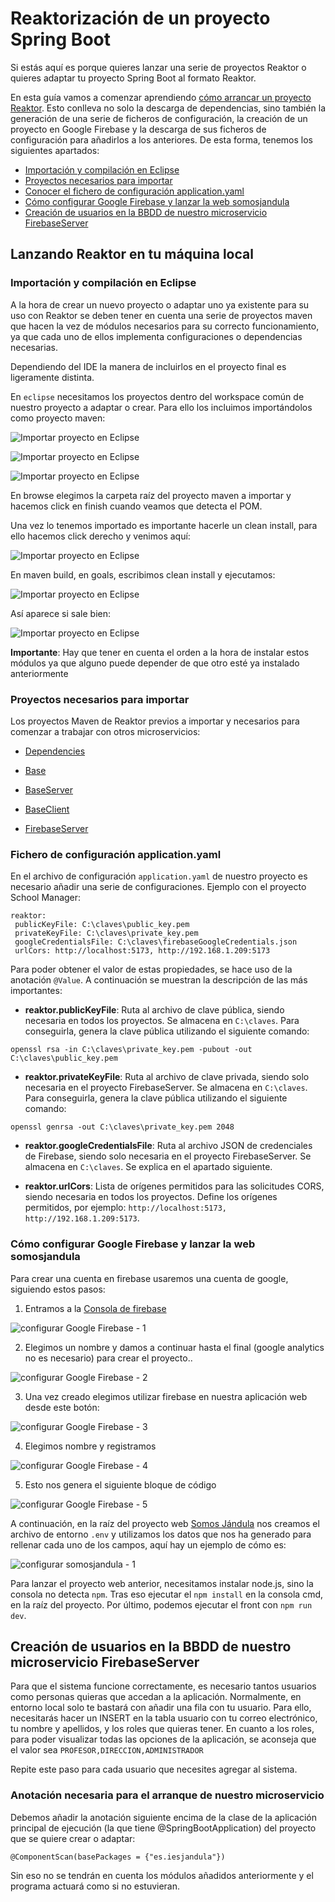 # Reaktorización de un proyecto Spring Boot

Si estás aquí es porque quieres lanzar una serie de proyectos Reaktor o quieres adaptar tu proyecto Spring Boot al formato Reaktor.

En esta guía vamos a comenzar aprendiendo [cómo arrancar un proyecto Reaktor](#lanzando-reaktor-en-tu-máquina-local). Esto conlleva no solo la descarga de dependencias, sino también la generación de una serie de ficheros de configuración, la creación de un proyecto en Google Firebase y la descarga de sus ficheros de configuración para añadirlos a los anteriores. De esta forma, tenemos los siguientes apartados:

- [Importación y compilación en Eclipse](#importación-y-compilación-en-eclipse)
- [Proyectos necesarios para importar](#proyectos-necesarios-para-importar)
- [Conocer el fichero de configuración application.yaml](#fichero-de-configuración-application-yaml)
- [Cómo configurar Google Firebase y lanzar la web somosjandula](#cómo-configurar-google-firebase-y-lanzar-la-web-somosjandula)
- [Creación de usuarios en la BBDD de nuestro microservicio FirebaseServer](#creación-de-usuarios-en-la-bbdd-de-nuestro-microservicio-firebaseserver)

## Lanzando Reaktor en tu máquina local

### Importación y compilación en Eclipse

A la hora de crear un nuevo proyecto o adaptar uno ya existente para su uso con Reaktor se deben tener en cuenta una serie de proyectos maven que hacen la vez de módulos necesarios para su correcto funcionamiento, ya que cada uno de ellos implementa configuraciones o dependencias necesarias.

Dependiendo del IDE la manera de incluirlos en el proyecto final es ligeramente distinta.

En `eclipse` necesitamos los proyectos dentro del workspace común de nuestro proyecto a adaptar o crear. Para ello los incluimos importándolos como proyecto maven:

![Importar proyecto en Eclipse](imgs/importar_proyecto-Eclipse-1.png)

![Importar proyecto en Eclipse](imgs/importar_proyecto-Eclipse-2.png)

![Importar proyecto en Eclipse](imgs/importar_proyecto-Eclipse-3.png)

En browse elegimos la carpeta raíz del proyecto maven a importar y hacemos click en finish cuando veamos que detecta el POM.

Una vez lo tenemos importado es importante hacerle un clean install, para ello hacemos click derecho y venimos aquí:

![Importar proyecto en Eclipse](imgs/maven_build-Eclipse-1.png)

En maven build, en goals, escribimos clean install y ejecutamos:

![Importar proyecto en Eclipse](imgs/maven_build-Eclipse-2.png)

Así aparece si sale bien:

![Importar proyecto en Eclipse](imgs/maven_build-Eclipse-3.png)

**Importante**: Hay que tener en cuenta el orden a la hora de instalar estos módulos ya que alguno puede depender de que otro esté ya instalado anteriormente

### Proyectos necesarios para importar

Los proyectos Maven de Reaktor previos a importar y necesarios para comenzar a trabajar con otros microservicios:

- [Dependencies](https://github.com/IESJandula/Reaktor_Dependencies/)

- [Base](https://github.com/IESJandula/Reaktor_Base/)

- [BaseServer](https://github.com/IESJandula/Reaktor_BaseServer/)

- [BaseClient](https://github.com/IESJandula/Reaktor_BaseClient/)

- [FirebaseServer](https://github.com/IESJandula/Reaktor_FirebaseServer/)

### Fichero de configuración application.yaml

En el archivo de configuración `application.yaml` de nuestro proyecto es necesario añadir una serie de configuraciones. Ejemplo con el proyecto School Manager:

```
reaktor:
 publicKeyFile: C:\claves\public_key.pem
 privateKeyFile: C:\claves\private_key.pem
 googleCredentialsFile: C:\claves\firebaseGoogleCredentials.json
 urlCors: http://localhost:5173, http://192.168.1.209:5173
```

Para poder obtener el valor de estas propiedades, se hace uso de la anotación `@Value`. A continuación se muestran la descripción de las más importantes:

- **reaktor.publicKeyFile**: Ruta al archivo de clave pública, siendo necesaria en todos los proyectos. Se almacena en `C:\claves`. Para conseguirla, genera la clave pública utilizando el siguiente comando:

```
openssl rsa -in C:\claves\private_key.pem -pubout -out C:\claves\public_key.pem
```

- **reaktor.privateKeyFile**: Ruta al archivo de clave privada, siendo solo necesaria en el proyecto FirebaseServer. Se almacena en `C:\claves`. Para conseguirla, genera la clave pública utilizando el siguiente comando:

```
openssl genrsa -out C:\claves\private_key.pem 2048
```

- **reaktor.googleCredentialsFile**: Ruta al archivo JSON de credenciales de Firebase, siendo solo necesaria en el proyecto FirebaseServer. Se almacena en `C:\claves`. Se explica en el apartado siguiente.


- **reaktor.urlCors**: Lista de orígenes permitidos para las solicitudes CORS, siendo necesaria en todos los proyectos. Define los orígenes permitidos, por ejemplo: `http://localhost:5173, http://192.168.1.209:5173`.

### Cómo configurar Google Firebase y lanzar la web somosjandula

Para crear una cuenta en firebase usaremos una cuenta de google, siguiendo estos pasos:

1. Entramos a la [Consola de firebase](https://console.firebase.google.com/)

![configurar Google Firebase - 1](imgs/configurar_Google_Firebase-1.png)

2. Elegimos un nombre y damos a continuar hasta el final (google analytics no es necesario) para crear el proyecto..

![configurar Google Firebase - 2](imgs/configurar_Google_Firebase-2.png)

3. Una vez creado elegimos utilizar firebase en nuestra aplicación web desde este botón:


![configurar Google Firebase - 3](imgs/configurar_Google_Firebase-3.png)

4. Elegimos nombre y registramos

![configurar Google Firebase - 4](imgs/configurar_Google_Firebase-4.png)

5. Esto nos genera el siguiente bloque de código

![configurar Google Firebase - 5](imgs/configurar_Google_Firebase-5.png)

A continuación, en la raíz del proyecto web [Somos Jándula](https://github.com/IESJandula/somosjandula/) nos creamos el archivo de entorno ``.env`` y utilizamos los datos que nos ha generado para rellenar cada uno de los campos, aquí hay un ejemplo de cómo es:

![configurar somosjandula - 1](imgs/configurar_somosjandula-1.png)

Para lanzar el proyecto web anterior, necesitamos instalar node.js, sino la consola no detecta ``npm``. Tras eso ejecutar el ``npm install`` en la consola cmd, en la raíz del proyecto. Por último, podemos ejecutar el front con ``npm run dev``.

## Creación de usuarios en la BBDD de nuestro microservicio FirebaseServer

Para que el sistema funcione correctamente, es necesario tantos usuarios como personas quieras que accedan a la aplicación. Normalmente, en entorno local solo te bastará con añadir una fila con tu usuario. Para ello, necesitarás hacer un INSERT en la tabla usuario con tu correo electrónico, tu nombre y apellidos, y los roles que quieras tener. En cuanto a los roles, para poder visualizar todas las opciones de la aplicación, se aconseja que el valor sea `PROFESOR,DIRECCION,ADMINISTRADOR`

Repite este paso para cada usuario que necesites agregar al sistema.

### Anotación necesaria para el arranque de nuestro microservicio

Debemos añadir la anotación siguiente encima de la clase de la aplicación principal de ejecución (la que tiene @SpringBootApplication) del proyecto que se quiere crear o adaptar:

``@ComponentScan(basePackages = {"es.iesjandula"})``

Sin eso no se tendrán en cuenta los módulos añadidos anteriormente y el programa actuará como si no estuvieran.
